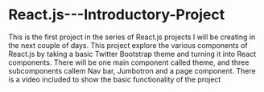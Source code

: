# React.js---Introductory-Project
This is the first project in the series of React.js projects I will be creating in the next couple of days. This project explore the various components of React.js by taking a basic Twitter Bootstrap theme and turning it into React components. There will be one main component called theme, and three subcomponents callem Nav bar, Jumbotron and a page component. There is a video included to show the basic functionality of the project
